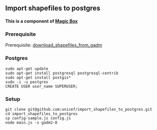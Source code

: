 ## Import shapefiles to postgres
#### This is a component of [Magic Box](https://github.com/unicef/magicbox/wiki)

### Prerequisite
Prerequisite: [download_shapefiles_from_gadm](https://github.com/unicef/download_shapefiles_from_gadm/)

### Postgres
    sudo apt-get update
    sudo apt-get install postgresql postgresql-contrib
    sudo apt-get install postgis*
    sudo -i -u postgres
    CREATE USER user_name SUPERUSER;

### Setup
    git clone git@github.com:unicef/import_shapefiles_to_postgres.git
    cd import_shapefiles_to_postgres
    cp config-sample.js config.js
    node main.js -s gadm2-8
